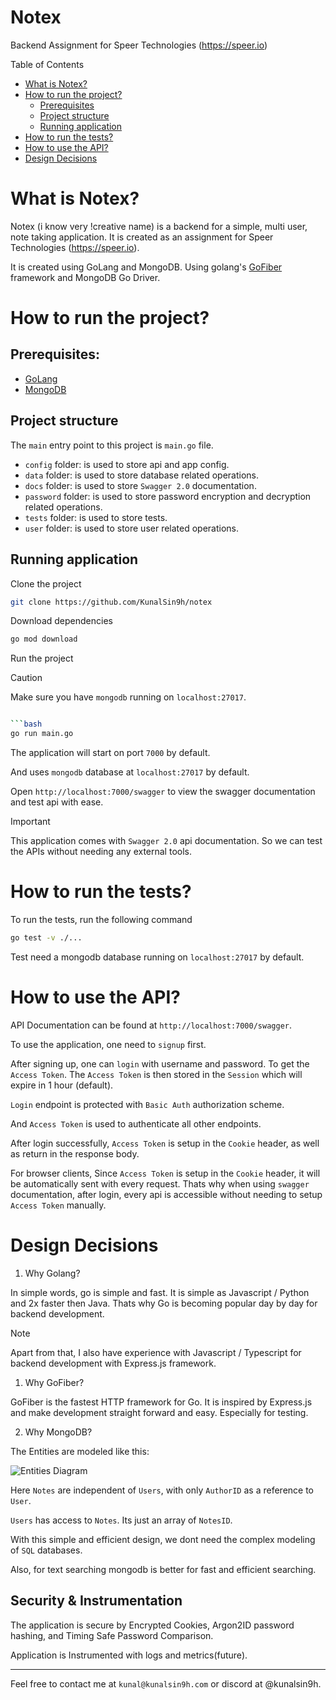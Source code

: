 # Notex

Backend Assignment for Speer Technologies (https://speer.io)

Table of Contents

- [What is Notex?](#what-is-notex)
- [How to run the project?](#how-to-run-the-project)
  - [Prerequisites](#prerequisites)
  - [Project structure](#project-structure)
  - [Running application](#running-application)
- [How to run the tests?](#how-to-run-the-tests)
- [How to use the API?](#how-to-use-the-api)
- [Design Decisions](#design-decisions)

# What is Notex?

Notex (i know very !creative name) is a backend for a simple, multi user, note taking application. It is created as an assignment for Speer Technologies (https://speer.io).

It is created using GoLang and MongoDB. Using golang's [GoFiber](https://gofiber.io/) framework and MongoDB Go Driver.

# How to run the project?

## Prerequisites:

- [GoLang](https://golang.org/)
- [MongoDB](https://www.mongodb.com/)

## Project structure

The `main` entry point to this project is `main.go` file.

- `config` folder: is used to store api and app config.
- `data` folder: is used to store database related operations.
- `docs` folder: is used to store `Swagger 2.0` documentation.
- `password` folder: is used to store password encryption and decryption related operations.
- `tests` folder: is used to store tests.
- `user` folder: is used to store user related operations.

## Running application

Clone the project

```bash
git clone https://github.com/KunalSin9h/notex
```

Download dependencies

```bash
go mod download
```

Run the project

> [!CAUTION]
> Make sure you have `mongodb` running on `localhost:27017`.

````bash

```bash
go run main.go
````

The application will start on port `7000` by default.

And uses `mongodb` database at `localhost:27017` by default.

Open `http://localhost:7000/swagger` to view the swagger documentation and test api with ease.

> [!IMPORTANT]
> This application comes with `Swagger 2.0` api documentation. So we can test the APIs without needing any external tools.

# How to run the tests?

To run the tests, run the following command

```bash
go test -v ./...
```

Test need a mongodb database running on `localhost:27017` by default.

# How to use the API?

API Documentation can be found at `http://localhost:7000/swagger`.

To use the application, one need to `signup` first.

After signing up, one can `login` with username and password. To get the `Access Token`. The `Access Token` is then stored in the `Session` which will expire in 1 hour (default).

`Login` endpoint is protected with `Basic Auth` authorization scheme.

And `Access Token` is used to authenticate all other endpoints.

After login successfully, `Access Token` is setup in the `Cookie` header, as well as return in the response body.

For browser clients, Since `Access Token` is setup in the `Cookie` header, it will be automatically sent with every request. Thats why when using `swagger` documentation, after login, every api is accessible without needing to setup `Access Token` manually.

# Design Decisions

1. Why Golang?

In simple words, go is simple and fast. It is simple as Javascript / Python and 2x faster then Java.
Thats why Go is becoming popular day by day for backend development.

> [!NOTE]
> Apart from that, I also have experience with Javascript / Typescript for backend development with Express.js framework.

1. Why GoFiber?

GoFiber is the fastest HTTP framework for Go. It is inspired by Express.js and make development straight forward and easy. Especially for testing.

2. Why MongoDB?

The Entities are modeled like this:

![Entities Diagram](https://i.imgur.com/KNTesiB.png)

Here `Notes` are independent of `Users`, with only `AuthorID` as a reference to `User`.

`Users` has access to `Notes`. Its just an array of `NotesID`.

With this simple and efficient design, we dont need the complex modeling of `SQL` databases.

Also, for text searching mongodb is better for fast and efficient searching.

## Security & Instrumentation

The application is secure by Encrypted Cookies, Argon2ID password hashing, and Timing Safe Password Comparison.

Application is Instrumented with logs and metrics(future).

---

Feel free to contact me at `kunal@kunalsin9h.com` or discord at @kunalsin9h.
